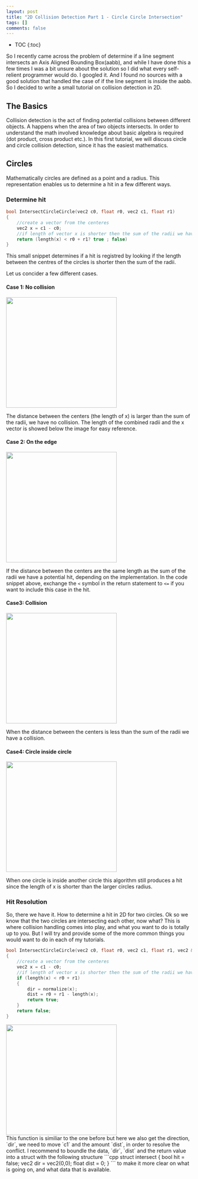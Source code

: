 ```yaml
---
layout: post
title: "2D Collision Detection Part 1 - Circle Circle Intersection"
tags: []
comments: false
---
```

* TOC
{:toc}

So I recently came across the problem of determine if a line segment intersects an Axis Aligned Bounding Box(aabb), and while I have done this a few times I was a bit unsure about the solution so I did what every self-relient programmer would do. I googled it. And I found no sources with a good solution that handled the case of if the line segment is inside the aabb. So I decided to write a small tutorial on collision detection in 2D.

## The Basics
Collision detection is the act of finding potential collisions between different objects. A happens when the area of two objects intersects. In order to understand the math involved knowledge about basic algebra is required (dot product, cross product etc.). In this first tutorial, we will discuss circle and circle collision detection, since it has the easiest mathematics.

## Circles
Mathematically circles are defined as a point and a radius. This representation enables us to determine a hit in a few different ways.

### Determine hit

```cpp
bool IntersectCircleCircle(vec2 c0, float r0, vec2 c1, float r1)
{
    //create a vector from the centeres
    vec2 x = c1 - c0;
    //if length of vector x is shorter then the sum of the radii we have a collision
    return (length(x) < r0 + r1? true ; false)
}
```

This small snippet determines if a hit is registred by looking if the length between the centres of the circles is shorter then the sum of the radii.

Let us concider a few different cases.

#### Case 1: No collision
<div class="grid">
    <div class="unit one-third"></div>
    <div class="unit one-third image">
        <img src="{{ site.baseurl }}/images/circle-circle-intersection-1-no-collision.svg" width="300">
        <div class="image-text">
        </div>
    </div>
</div>

The distance between the centers (the length of x) is larger than the sum of the radii, we have no collision. The length of the combined radii and the x vector is showed below the image for easy reference.

#### Case 2: On the edge
<div class="grid">
    <div class="unit one-third"></div>
    <div class="unit one-third image">
        <img src="{{ site.baseurl }}/images/circle-circle-intersection-2-edge-collision.svg" width="300">
        <div class="image-text">
        </div>
    </div>
</div>

If the distance between the centers are the same length as the sum of the radii we have a potential hit, depending on the implementation. In the code snippet above, exchange the `<` symbol in the return statement to `<=` if you want to include this case in the hit.

#### Case3: Collision
<div class="grid">
    <div class="unit one-third"></div>
    <div class="unit one-third image">
        <img src="{{ site.baseurl }}/images/circle-circle-intersection-3-collision.svg" width="300">
        <div class="image-text">
        </div>
    </div>
</div>

When the distance between the centers is less than the sum of the radii we have a collision.

#### Case4: Circle inside circle
<div class="grid">
    <div class="unit one-third"></div>
    <div class="unit one-third image">
        <img src="{{ site.baseurl }}/images/circle-circle-intersection-4-extreme-collision.svg" width="300">
        <div class="image-text">
        </div>
    </div>
</div>

When one circle is inside another circle this algorithm still produces a hit since the length of x is shorter than the larger circles radius.

### Hit Resolution
So, there we have it. How to determine a hit in 2D for two circles. Ok so we know that the two circles are intersecting each other, now what? This is where collision handling comes into play, and what you want to do is totally up to you. But I will try and provide some of the more common things you would want to do in each of my tutorials.

```cpp
bool IntersectCircleCircle(vec2 c0, float r0, vec2 c1, float r1, vec2 &dir, float &dist)
{
    //create a vector from the centeres
    vec2 x = c1 - c0;
    //if length of vector x is shorter then the sum of the radii we have a collision
    if (length(x) < r0 + r1)
    {
        dir = normalize(x);
        dist = r0 + r1 - length(x);
        return true;
    }
    return false;
}
```
<div class="grid">
    <div class="unit one-third"></div>
    <div class="unit one-third image">
        <img src="{{ site.baseurl }}/images/circle-circle-intersection-5-collision-resolution.svg" width="300">
        <div class="image-text">
        </div>
    </div>
</div>
This function is similiar to the one before but here we also get the direction, `dir`, we need to move `c1` and the amount `dist`, in order to resolve the conflict. I recommend to boundle the data, `dir`, `dist` and the return value into a struct with the following structure
```cpp
struct intersect
{
    bool hit = false;
    vec2 dir = vec2(0,0);
    float dist = 0;
}
```
to make it more clear on what is going on, and what data that is available.